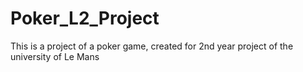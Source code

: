 # Poker_L2_Project
This is a project of a poker game, created for 2nd year project of the university of Le Mans
